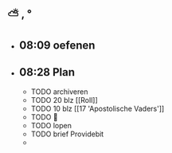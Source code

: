 ## ⛅ , °
- ## 08:09 oefenen
- ## 08:28 Plan
	- TODO archiveren
	- TODO 20 blz [[Roll]]
	- TODO 10 blz [[17 'Apostolische Vaders']]
	- TODO 🎹
	- TODO lopen
	- TODO brief Providebit
	-